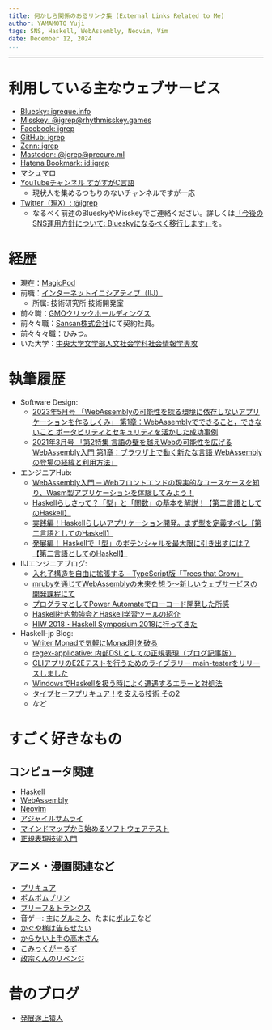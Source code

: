 ```yaml
---
title: 何かしら関係のあるリンク集 (External Links Related to Me)
author: YAMAMOTO Yuji
tags: SNS, Haskell, WebAssembly, Neovim, Vim
date: December 12, 2024
...
```

---

# 利用している主なウェブサービス

- [Bluesky: igreque.info](https://bsky.app/profile/igreque.info)
- [Misskey: \@igrep\@rhythmisskey.games](https://rhythmisskey.games/@igrep)
- [Facebook: igrep](https://www.facebook.com/igrep)
- [GitHub: igrep](https://github.com/igrep)
- [Zenn: igrep](https://zenn.dev/igrep)
- [Mastodon: \@igrep\@precure.ml](https://precure.ml/@igrep)
- [Hatena Bookmark: id:igrep](http://b.hatena.ne.jp/igrep/bookmark)
- [マシュマロ](https://marshmallow-qa.com/igrep)
- [YouTubeチャンネル すがすがC言語](https://www.youtube.com/channel/UCECj2wf_fmxcyiiPn0_pnsA)
    - 現状人を集めるつもりのないチャンネルですが一応
- [Twitter（現X）: \@igrep](https://twitter.com/igrep)
    - なるべく前述のBlueskyやMisskeyでご連絡ください。詳しくは[「今後のSNS運用方針について: Blueskyになるべく移行します」](/posts/2024/01-sns.html)を。

# 経歴

- 現在：[MagicPod](https://magicpod.com/corporate/)
- 前職：[インターネットイニシアティブ（IIJ）](https://www.iij.ad.jp/)
    - 所属: 技術研究所 技術開発室
- 前々職：[GMOクリックホールディングス](https://www.gmo-click.com/)
- 前々々職：[Sansan株式会社](http://www.sansan.com/)にて契約社員。
- 前々々々職：ひみつ。
- いた大学：[中央大学文学部人文社会学科社会情報学専攻](http://www.chuo-u.ac.jp/academics/faculties/letters/major/socio_info/)

# 執筆履歴

- Software Design:
    - [2023年5月号 「WebAssemblyの可能性を探る環境に依存しないアプリケーションを作るしくみ」 第1章：WebAssemblyでできること，できないこと ポータビリティとセキュリティを活かした成功事例](https://gihyo.jp/magazine/SD/archive/2023/202305)
    - [2021年3月号 「第2特集 言語の壁を越えWebの可能性を広げる WebAssembly入門 第1章：ブラウザ上で動く新たな言語 WebAssemblyの登場の経緯と利用方法」](https://gihyo.jp/magazine/SD/archive/2021/202103)
- エンジニアHub:
    - [WebAssembly入門 ─ Webフロントエンドの現実的なユースケースを知り、Wasm製アプリケーションを体験してみよう！](https://eh-career.com/engineerhub/entry/2022/07/04/093000)
    - [Haskellらしさって？「型」と「関数」の基本を解説！【第二言語としてのHaskell】](https://employment.en-japan.com/engineerhub/entry/2017/08/25/110000)
    - [実践編！Haskellらしいアプリケーション開発。まず型を定義すべし【第二言語としてのHaskell】](https://employment.en-japan.com/engineerhub/entry/2017/09/11/110000)
    - [発展編！ Haskellで「型」のポテンシャルを最大限に引き出すには？【第二言語としてのHaskell】](https://employment.en-japan.com/engineerhub/entry/2017/10/03/110000)
- IIJエンジニアブログ:
    - [入れ子構造を自由に拡張する – TypeScript版「Trees that Grow」](https://eng-blog.iij.ad.jp/archives/18900)
    - [mrubyを通じてWebAssemblyの未来を想う～新しいウェブサービスの開発課程にて](https://eng-blog.iij.ad.jp/archives/10875)
    - [プログラマとしてPower Automateでローコード開発した所感](https://eng-blog.iij.ad.jp/archives/6746)
    - [Haskell社内勉強会とHaskell学習ツールの紹介](https://eng-blog.iij.ad.jp/archives/3467)
    - [HIW 2018・Haskell Symposium 2018に行ってきた](https://eng-blog.iij.ad.jp/archives/2125)
- Haskell-jp Blog:
    - [Writer Monadで気軽にMonad則を破る](https://haskell.jp/blog/posts/2020/break-monad-law-with-writer.html)
    - [regex-applicative: 内部DSLとしての正規表現（ブログ記事版）](https://haskell.jp/blog/posts/2019/regex-applicative.html)
    - [CLIアプリのE2Eテストを行うためのライブラリー main-testerをリリースしました](https://haskell.jp/blog/posts/2018/main-tester.html)
    - [WindowsでHaskellを扱う時によく遭遇するエラーと対処法](https://haskell.jp/blog/posts/2017/windows-gotchas.html)
    - [タイプセーフプリキュア！を支える技術 その2](https://haskell.jp/blog/posts/2017/typesafe-precure2.html)
    - など


# すごく好きなもの

## コンピュータ関連

- [Haskell](http://www.haskell.org/haskellwiki/Haskell)
- [WebAssembly](https://webassembly.org/)
- [Neovim](https://neovim.io/)
- [アジャイルサムライ](https://shop.ohmsha.co.jp/shopdetail/000000001901/)
- [マインドマップから始めるソフトウェアテスト](https://gihyo.jp/book/2019/978-4-297-10506-8)
- [正規表現技術入門](https://gihyo.jp/book/2015/978-4-7741-7270-5)

## アニメ・漫画関連など

- [プリキュア](http://www.toei-anim.co.jp/tv/precure/)
- [ポムポムプリン](http://www.sanrio.co.jp/character/pompompurin/)
- [ブリーフ＆トランクス](http://briefandtrunks.com/)
- 音ゲー: 主に[グルミク](https://d4dj.bushimo.jp/)、たまに[ボルテ](https://p.eagate.573.jp/game/sdvx/vi/)など
- [かぐや様は告らせたい](https://amzn.to/3hWnrbx)
- [からかい上手の高木さん](https://amzn.to/3e4SSzg)
- [こみっくがーるず](https://amzn.to/3AY8AGr)
- [政宗くんのリベンジ](https://amzn.to/3yO5AdL)

# 昔のブログ

- [発展途上猿人](http://blog.livedoor.jp/igrep/)
